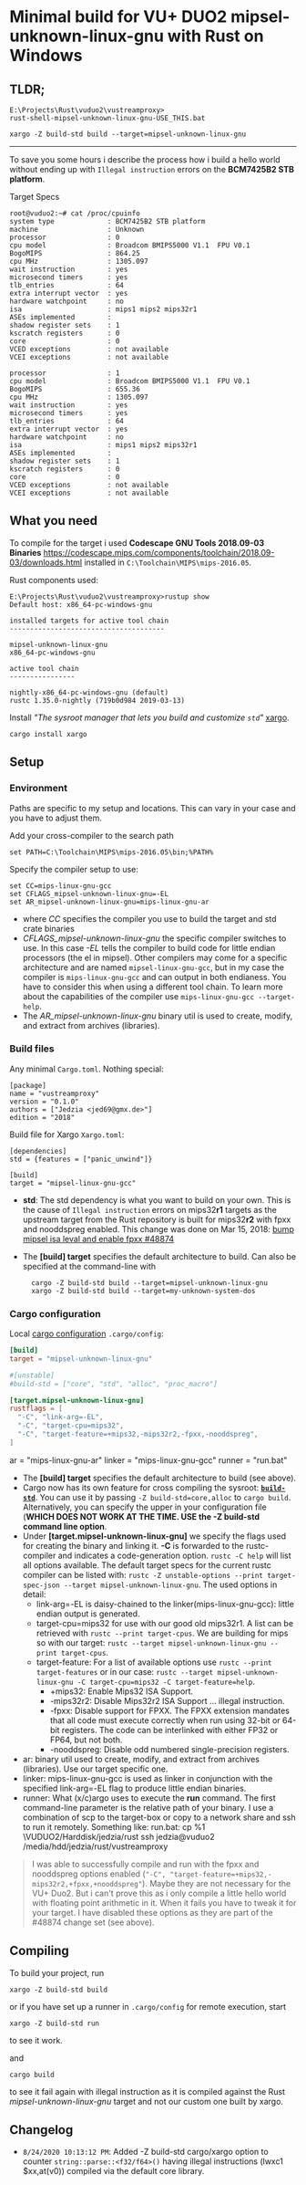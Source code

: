 Minimal build for VU+ DUO2 mipsel-unknown-linux-gnu with Rust on Windows
==============================================================================

## TLDR; ##

    E:\Projects\Rust\vuduo2\vustreamproxy>
    rust-shell-mipsel-unknown-linux-gnu-USE_THIS.bat
    
    xargo -Z build-std build --target=mipsel-unknown-linux-gnu

-------------------------------------------------------------------------------
To save you some hours i describe the process how i build a hello world without
ending up with `Illegal instruction` errors on the **BCM7425B2 STB platform**.

Target Specs

    root@vuduo2:~# cat /proc/cpuinfo
    system type             : BCM7425B2 STB platform
    machine                 : Unknown
    processor               : 0
    cpu model               : Broadcom BMIPS5000 V1.1  FPU V0.1
    BogoMIPS                : 864.25
    cpu MHz                 : 1305.097
    wait instruction        : yes
    microsecond timers      : yes
    tlb_entries             : 64
    extra interrupt vector  : yes
    hardware watchpoint     : no
    isa                     : mips1 mips2 mips32r1
    ASEs implemented        :
    shadow register sets    : 1
    kscratch registers      : 0
    core                    : 0
    VCED exceptions         : not available
    VCEI exceptions         : not available
    
    processor               : 1
    cpu model               : Broadcom BMIPS5000 V1.1  FPU V0.1
    BogoMIPS                : 655.36
    cpu MHz                 : 1305.097
    wait instruction        : yes
    microsecond timers      : yes
    tlb_entries             : 64
    extra interrupt vector  : yes
    hardware watchpoint     : no
    isa                     : mips1 mips2 mips32r1
    ASEs implemented        :
    shadow register sets    : 1
    kscratch registers      : 0
    core                    : 0
    VCED exceptions         : not available
    VCEI exceptions         : not available

## What you need

To compile for the target i used **Codescape GNU Tools 2018.09-03 Binaries** 
    https://codescape.mips.com/components/toolchain/2018.09-03/downloads.html
    installed in `C:\Toolchain\MIPS\mips-2016.05`.

Rust components used: 

    E:\Projects\Rust\vuduo2\vustreamproxy>rustup show
    Default host: x86_64-pc-windows-gnu
    
    installed targets for active tool chain
    --------------------------------------

    mipsel-unknown-linux-gnu
    x86_64-pc-windows-gnu
    
    active tool chain
    ----------------
    
    nightly-x86_64-pc-windows-gnu (default)
    rustc 1.35.0-nightly (719b0d984 2019-03-13)

Install *"The sysroot manager that lets you build and customize `std`"* 
[xargo](https://github.com/japaric/xargo).

    cargo install xargo
    

## Setup
### Environment
Paths are specific to my setup and locations. This can vary in your case and you
have to adjust them.

Add your cross-compiler to the search path

    set PATH=C:\Toolchain\MIPS\mips-2016.05\bin;%PATH%

Specify the compiler setup to use:

    set CC=mips-linux-gnu-gcc
    set CFLAGS_mipsel-unknown-linux-gnu=-EL
    set AR_mipsel-unknown-linux-gnu=mips-linux-gnu-ar

* where *CC* specifies the compiler you use to build the target and std crate binaries
* *CFLAGS_mipsel-unknown-linux-gnu* the specific compiler switches to use. In this case
  *-EL* tells the compiler to build code for little endian processors (the el in mipsel).
  Other compilers may come for a specific architecture and are named `mipsel-linux-gnu-gcc`,
  but in my case the compiler is `mips-linux-gnu-gcc` and can output in both endianess. You
  have to consider this when using a different tool chain.
  To learn more about the capabilities of the compiler use `mips-linux-gnu-gcc --target-help`.
* The *AR_mipsel-unknown-linux-gnu* binary util is used to create, modify, and extract from 
  archives (libraries). 

### Build files

Any minimal `Cargo.toml`. Nothing special:

    [package]
    name = "vustreamproxy"
    version = "0.1.0"
    authors = ["Jedzia <jed69@gmx.de>"]
    edition = "2018"


Build file for Xargo `Xargo.toml`:

    [dependencies]
    std = {features = ["panic_unwind"]}
    
    [build]
    target = "mipsel-linux-gnu-gcc"

* **std**: The std dependency is what you want to build on your own.
  This is the cause of `Illegal instruction` errors on mips32**r1** targets as the
  upstream target from the Rust repository is built for mips32**r2** with fpxx and
  nooddspreg enabled. This change was done on Mar 15, 2018:
  [bump mipsel isa leval and enable fpxx #48874](https://github.com/rust-lang/rust/pull/48874)
* The **[build] target** specifies the default architecture to build. 
  Can also be specified at the command-line with
    
        cargo -Z build-std build --target=mipsel-unknown-linux-gnu
        xargo -Z build-std build --target=my-unknown-system-dos

### Cargo configuration

Local [cargo configuration](https://doc.rust-lang.org/cargo/reference/config.html) `.cargo/config`:

```toml
[build]
target = "mipsel-unknown-linux-gnu"

#[unstable]
#build-std = ["core", "std", "alloc", "proc_macro"]

[target.mipsel-unknown-linux-gnu]
rustflags = [
  "-C", "link-arg=-EL",
  "-C", "target-cpu=mips32",
  "-C", "target-feature=+mips32,-mips32r2,-fpxx,-nooddspreg",
]
```

ar = "mips-linux-gnu-ar"
linker = "mips-linux-gnu-gcc"
runner = "run.bat"  

* The **[build] target** specifies the default architecture to build (see above).
* Cargo now has its own feature for cross compiling the sysroot: 
  [**`build-std`**](https://doc.rust-lang.org/nightly/cargo/reference/unstable.html#build-std). 
  You can use it by passing `-Z build-std=core,alloc` to `cargo build`. Alternatively, you can specify 
  the upper in your configuration file (**WHICH DOES NOT WORK AT THE TIME. USE the -Z build-std command line
  option**.
* Under **[target.mipsel-unknown-linux-gnu]** we specify the flags used for creating the binary
  and linking it. **-C** is forwarded to the rustc-compiler and indicates a code-generation option.
  `rustc -C help` will list all options available. The default target specs for the current rustc 
  compiler can be listed with: 
  `rustc -Z unstable-options --print target-spec-json --target mipsel-unknown-linux-gnu`.
  The used options in detail:
  - link-arg=-EL is daisy-chained to the linker(mips-linux-gnu-gcc): little endian output is generated.
  - target-cpu=mips32 for use with our good old mips32r1. A list can be retrieved with
    `rustc --print target-cpus`. We are building for mips so with our target: 
    `rustc --target mipsel-unknown-linux-gnu --print target-cpus`.
  - target-feature: For a list of available options use `rustc --print target-features` or in our case:
    `rustc --target mipsel-unknown-linux-gnu -C target-cpu=mips32 -C target-feature=help`. 
    * +mips32: Enable Mips32 ISA Support.
    * -mips32r2: Disable Mips32r2 ISA Support ... illegal instruction.
    * -fpxx: Disable support for FPXX. The FPXX extension mandates that all code must execute correctly
      when run   using 32-bit or 64-bit registers. The code can be interlinked with either FP32 or FP64,
      but not both.
    * -nooddspreg: Disable odd numbered single-precision registers.
* ar: binary util used to create, modify, and extract from archives (libraries). Use our target
  specific one.
* linker: mips-linux-gnu-gcc is used as linker in conjunction with the specified 
  link-arg=-EL flag to produce little endian binaries.
* runner: What (x/c)argo uses to execute the **run** command. The first command-line parameter is
  the relative path of your binary. I use a combination of scp to the target-box or copy to a network 
  share and ssh to run it remotely. 
  Something like:
        run.bat:
        cp %1 \\VUDUO2/Harddisk/jedzia/rust
        ssh jedzia@vuduo2 /media/hdd/jedzia/rust/vustreamproxy 
  
> I was able to successfully compile and run with the fpxx and nooddspreg options enabled 
> (`"-C", "target-feature=+mips32,-mips32r2,+fpxx,+nooddspreg"`). 
> Maybe they are not necessary for
> the VU+ Duo2. But i can't prove this as i only compile a little hello world with floating point
> arithmetic in it. When it fails you have to tweak it for your target. I have disabled these options
> as they are part of the #48874 change set (see above).

## Compiling

To build your project, run

    xargo -Z build-std build

or if you have set up a runner in `.cargo/config` for remote execution, start
 
    xargo -Z build-std run 
to see it work.

and 

    cargo build
to see it fail again with illegal instruction as it is compiled against the Rust 
*mipsel-unknown-linux-gnu* target and not our custom one built by xargo.

## Changelog

- `8/24/2020 10:13:12 PM`: Added -Z build-std cargo/xargo option to counter `string::parse::<f32/f64>()` having illegal
  instructions (lwxc1 $xx,at(v0)) compiled via the default core library.